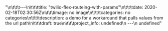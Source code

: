 "\n\t\t\t---\n\t\t\ttitle: \"twilio-flex-routeing-with-params\"\n\t\t\tdate: 2020-02-18T02:30:56Z\n\t\t\timage: no image\n\t\t\tcategories: no categories\n\t\t\tdescription: a demo for a workaround that pulls values from the url path\n\t\t\tdraft: true\n\t\t\tproject_info: undefined\n      ---\n      undefined"